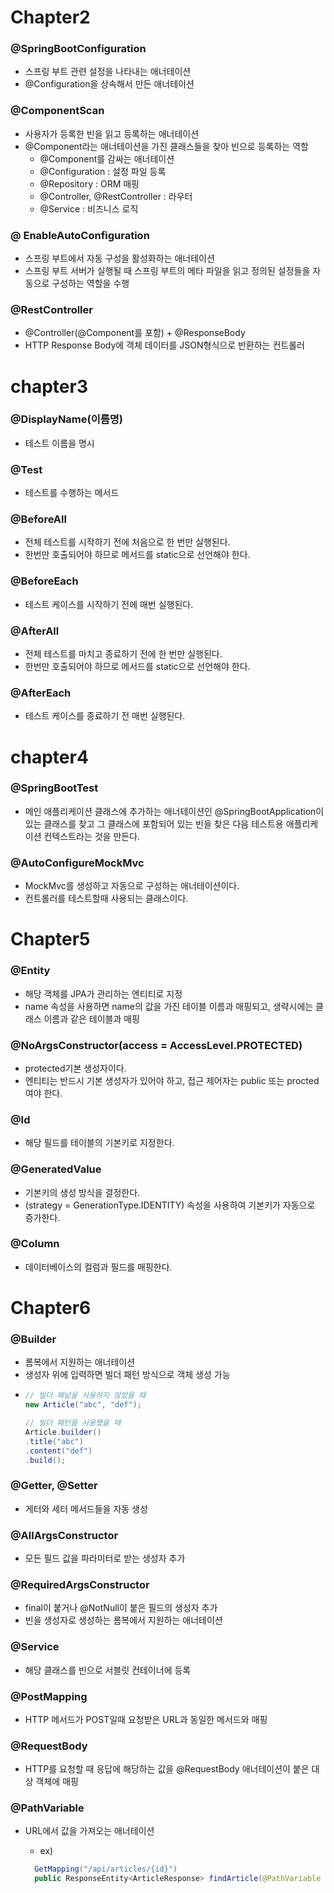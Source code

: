 # Chapter2

### @SpringBootConfiguration

- 스프링 부트 관련 설정을 나타내는 애너테이션
- @Configuration을 상속해서 만든 애너테이션

### @ComponentScan

- 사용자가 등록한 빈을 읽고 등록하는 애너테이션
- @Component라는 애너테이션을 가진 클래스들을 찾아 빈으로 등록하는 역할
  - @Component를 감싸는 애너테이션
  - @Configuration : 설정 파일 등록
  - @Repository : ORM 매핑
  - @Controller, @RestController : 라우터
  - @Service : 비즈니스 로직

### @ EnableAutoConfiguration

- 스프링 부트에서 자동 구성을 활성화하는 애너테이션
- 스프링 부트 서버가 실행될 때 스프링 부트의 메타 파일을 읽고 정의된 설정들을 자동으로 구성하는 역할을 수행

### @RestController

- @Controller(@Component를 포함) + @ResponseBody
- HTTP Response Body에 객체 데이터를 JSON형식으로 반환하는 컨트롤러

# chapter3

### @DisplayName(이름명)

- 테스트 이름을 명시

### @Test

- 테스트를 수행하는 메서드

### @BeforeAll

- 전체 테스트를 시작하기 전에 처음으로 한 번만 실행된다.
- 한번만 호출되어야 하므로 메서드를 static으로 선언해야 한다.

### @BeforeEach

- 테스트 케이스를 시작하기 전에 매번 실행된다.

### @AfterAll

- 전체 테스트를 마치고 종료하기 전에 한 번만 실행된다.
- 한번만 호출되어야 하므로 메서드를 static으로 선언해야 한다.

### @AfterEach

- 테스트 케이스를 종료하기 전 매번 실행된다.

# chapter4

### @SpringBootTest

- 메인 애플리케이션 클래스에 추가하는 애너테이션인 @SpringBootApplication이 있는 클래스를 찾고 그 클래스에 포함되어 있는 빈을 찾은 다음 테스트용 애플리케이션 컨텍스트라는 것을 만든다.

### @AutoConfigureMockMvc

- MockMvc를 생성하고 자동으로 구성하는 애너테이션이다.
- 컨트롤러를 테스트할때 사용되는 클래스이다.

# Chapter5

### @Entity

- 해당 객체를 JPA가 관리하는 엔티티로 지정
- name 속성을 사용하면 name의 값을 가진 테이블 이름과 매핑되고, 생략시에는 클래스 이름과 같은 테이블과 매핑

### @NoArgsConstructor(access = AccessLevel.PROTECTED)

- protected기본 생성자이다.
- 엔티티는 반드시 기본 생성자가 있어야 하고, 접근 제어자는 public 또는 procted여야 한다.

### @Id

- 해당 필드를 테이블의 기본키로 지정한다.

### @GeneratedValue

- 기본키의 생성 방식을 결정한다.
- (strategy = GenerationType.IDENTITY) 속성을 사용하여 기본키가 자동으로 증가한다.

### @Column

- 데이터베이스의 컬럼과 필드를 매핑한다.

# Chapter6

### @Builder

- 롬복에서 지원하는 애너테이션
- 생성자 위에 입력하면 빌더 패턴 방식으로 객체 생성 가능
- ```java
  // 빌더 패넡을 사용하지 않았을 때
  new Article("abc", "def");

  // 빌더 패턴을 사용했을 때
  Article.builder()
  .title("abc")
  .content("def")
  .build();
  ```

### @Getter, @Setter

- 게터와 세터 메서드들을 자동 생성

### @AllArgsConstructor

- 모든 필드 값을 파라미터로 받는 생성자 추가

### @RequiredArgsConstructor

- final이 붙거나 @NotNull이 붙은 필드의 생성자 추가
- 빈을 생성자로 생성하는 롬복에서 지원하는 애너테이션

### @Service

- 해당 클래스를 빈으로 서블릿 컨테이너에 등록

### @PostMapping

- HTTP 메서드가 POST일때 요청받은 URL과 동일한 메서드와 매핑

### @RequestBody

- HTTP를 요청할 때 응답에 해당하는 값을 @RequestBody 애너테이션이 붙은 대상 객체에 매핑

### @PathVariable

- URL에서 값을 가져오는 애너테이션

  - ex)

  ```java
    GetMapping("/api/articles/{id}")
    public ResponseEntity<ArticleResponse> findArticle(@PathVariable long id){ // URL에서 {id}에 해당하는 값이 id로 들어옴}

  ```
